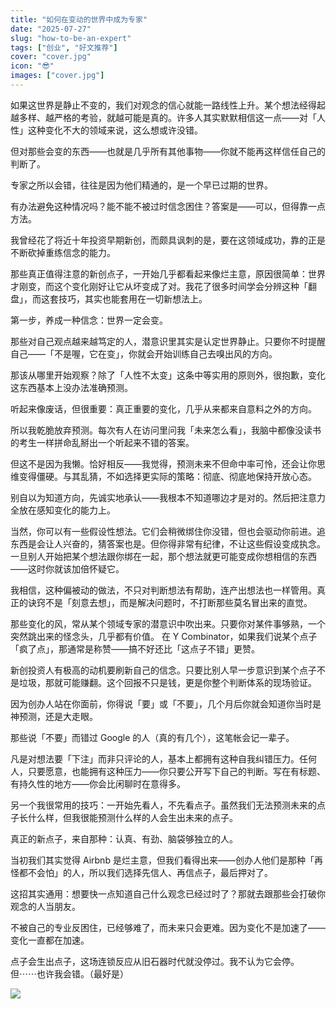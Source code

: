 ```yaml
---
title: "如何在变动的世界中成为专家"
date: "2025-07-27"
slug: "how-to-be-an-expert"
tags: ["创业", "好文推荐"]
cover: "cover.jpg"
icon: "😎"
images: ["cover.jpg"]
---
```

如果这世界是静止不变的，我们对观念的信心就能一路线性上升。某个想法经得起越多样、越严格的考验，就越可能是真的。许多人其实默默相信这一点——对「人性」这种变化不大的领域来说，这么想或许没错。



但对那些会变的东西——也就是几乎所有其他事物——你就不能再这样信任自己的判断了。



专家之所以会错，往往是因为他们精通的，是一个早已过期的世界。



有办法避免这种情况吗？能不能不被过时信念困住？答案是——可以，但得靠一点方法。



我曾经花了将近十年投资早期新创，而颇具讽刺的是，要在这领域成功，靠的正是不断砍掉重练信念的能力。



那些真正值得注意的新创点子，一开始几乎都看起来像烂主意，原因很简单：世界才刚变，而这个变化刚好让它从坏变成了对。我花了很多时间学会分辨这种「翻盘」，而这套技巧，其实也能套用在一切新想法上。



第一步，养成一种信念：世界一定会变。



那些对自己观点越来越笃定的人，潜意识里其实是认定世界静止。只要你不时提醒自己——「不是喔，它在变」，你就会开始训练自己去嗅出风的方向。



那该从哪里开始观察？除了「人性不太变」这条中等实用的原则外，很抱歉，变化这东西基本上没办法准确预测。



听起来像废话，但很重要：真正重要的变化，几乎从来都来自意料之外的方向。



所以我乾脆放弃预测。每次有人在访问里问我「未来怎么看」，我脑中都像没读书的考生一样拼命乱掰出一个听起来不错的答案。



但这不是因为我懒。恰好相反——我觉得，预测未来不但命中率可怜，还会让你思维变得僵硬。与其乱猜，不如选择更实际的策略：彻底、彻底地保持开放心态。



别自以为知道方向，先诚实地承认——我根本不知道哪边才是对的。然后把注意力全放在感知变化的能力上。



当然，你可以有一些假设性想法。它们会稍微绑住你没错，但也会驱动你前进。追东西是会让人兴奋的，猜答案也是。但你得非常有纪律，不让这些假设变成执念。
一旦别人开始把某个想法跟你绑在一起，那个想法就更可能变成你想相信的东西——这时你就该加倍怀疑它。



我相信，这种偏被动的做法，不只对判断想法有帮助，连产出想法也一样管用。真正的诀窍不是「刻意去想」，而是解决问题时，不打断那些莫名冒出来的直觉。



那些变化的风，常从某个领域专家的潜意识中吹出来。只要你对某件事够熟，一个突然跳出来的怪念头，几乎都有价值。
在 Y Combinator，如果我们说某个点子「疯了点」，那通常是称赞——搞不好还比「这点子不错」更赞。



新创投资人有极高的动机要刷新自己的信念。只要比别人早一步意识到某个点子不是垃圾，那就可能赚翻。这个回报不只是钱，更是你整个判断体系的现场验证。



因为创办人站在你面前，你得说「要」或「不要」，几个月后你就会知道你当时是神预测，还是大走眼。



那些说「不要」而错过 Google 的人（真的有几个），这笔帐会记一辈子。



凡是对想法要「下注」而非只评论的人，基本上都拥有这种自我纠错压力。任何人，只要愿意，也能拥有这种压力——你只要公开写下自己的判断。写在有标题、有持久性的地方——你会比闲聊时在意得多。



另一个我很常用的技巧：一开始先看人，不先看点子。虽然我们无法预测未来的点子长什么样，但我很能预测什么样的人会生出未来的点子。



真正的新点子，来自那种：认真、有劲、脑袋够独立的人。



当初我们其实觉得 Airbnb 是烂主意，但我们看得出来——创办人他们是那种「再怪都不会怕」的人，所以我们选择先信人、再信点子，最后押对了。



这招其实通用：想要快一点知道自己什么观念已经过时了？那就去跟那些会打破你观念的人当朋友。



不被自己的专业反困住，已经够难了，而未来只会更难。因为变化不是加速了——变化一直都在加速。



点子会生出点子，这场连锁反应从旧石器时代就没停过。我不认为它会停。
但⋯⋯也许我会错。（最好是）




![](https://prod-files-secure.s3.us-west-2.amazonaws.com/112d0858-5090-4d34-a606-b75eb8d65fd2/46476355-9cf3-4e99-9b7a-3531bc426380/1000202064.png?X-Amz-Algorithm=AWS4-HMAC-SHA256&X-Amz-Content-Sha256=UNSIGNED-PAYLOAD&X-Amz-Credential=ASIAZI2LB466QNHHAIR7%2F20250811%2Fus-west-2%2Fs3%2Faws4_request&X-Amz-Date=20250811T065945Z&X-Amz-Expires=3600&X-Amz-Security-Token=IQoJb3JpZ2luX2VjEK7%2F%2F%2F%2F%2F%2F%2F%2F%2F%2FwEaCXVzLXdlc3QtMiJHMEUCIQCPad%2FDEu3HOQ7wDdq1NdxVx9s%2BcctVh9A953VDR%2BfWKwIgLDBeqXsr%2BZDVN6LNpQqZLESi%2BfHpUCK6hkBHpMM3paIqiAQI5%2F%2F%2F%2F%2F%2F%2F%2F%2F%2F%2FARAAGgw2Mzc0MjMxODM4MDUiDAe%2BU3EDegDFqjjshSrcAxRq0cECCN374NbQ6UA6FEI5IBty52Szaibh3Yq2OTEwveipNC1iGrHndQvSdUx8v%2Bwg666tYg7yejN1wEim5Ji1XUmnlnrVBVqVgr%2BoXZH5vv3TbYVubZInW962E8%2FdZQW0NJsVftIYS%2BQEzNnYx0s1uoqDW8bapiopmuB%2BPruO8MaWYyd24TIdGzbHRFaiklfNiUHSbRe6lIqzGbVlvcynAAa5PFGWJ2dsNWMaGX%2BagP0Wp2DQc5c78W6GTO3AB5ckAFbNoZPpUgwdl%2BrJ04qTeDEtwMvEVunHHxEn7PyXjqXPVrJoa2ua4TYwl7Elc8ujxDoWS8xTEGlDuIrNAMIenvojUe6NqN5cmFhg7av6hnlfP0MLIjQBeDO5ZVzbBA0d%2BPKGRwMVG%2FVzR3%2FYyJnhgbLSY25hT2eq2f%2F4QOHIlEvca2IZb24XvqisRYmOxxnvwfP1xGpGc%2Bh7lGrXNFQ5hdTNqjIc0ODL34x9O%2Bh%2Fa2C%2BheBbSoRMz5%2FpTS%2FiTaMceAGUw6bmMMI9H1i21qmwLNy0tD4O4PsGIJXGuonRUk80NfzNEaar7DtDbWrdGEQsCnPn5tRVy8g8bgIhRXw5cu2XeJFLvUn4hKuSBL036RjIZfYpG9zqMc3hMJSS5sQGOqUBRLeQEoS2EcX92cdc4jfxapv%2B3AWAlH%2BtatPt%2B2SBypUN3%2FujEeG8sE1u0iXHAhLZmWzywig5YL%2FYf2z1fzpliRxC4BwVFUg09AG0cayvQjG3ZTz9gk4jqZ3J1SmyTKYNxWwQr0J8lrbUtFr6kFurr%2B6z9ORZWGpfLm74YQMqke6Aqutv3w5vQtxBBRKt41MyvVbIjsCZVUWEzogoEmgIH60uL2hJ&X-Amz-Signature=f3992d31b903b93322b0d5084c334c99ec86eb5aa7a1aaf0ab48c0c4604520d7&X-Amz-SignedHeaders=host&x-amz-checksum-mode=ENABLED&x-id=GetObject)

